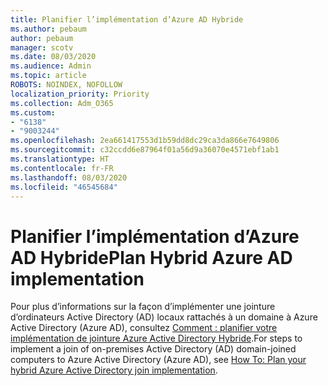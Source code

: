 ```yaml
---
title: Planifier l’implémentation d’Azure AD Hybride
ms.author: pebaum
author: pebaum
manager: scotv
ms.date: 08/03/2020
ms.audience: Admin
ms.topic: article
ROBOTS: NOINDEX, NOFOLLOW
localization_priority: Priority
ms.collection: Adm_O365
ms.custom:
- "6138"
- "9003244"
ms.openlocfilehash: 2ea661417553d1b59dd8dc29ca3da866e7649806
ms.sourcegitcommit: c32ccdd6e87964f01a56d9a36070e4571ebf1ab1
ms.translationtype: HT
ms.contentlocale: fr-FR
ms.lasthandoff: 08/03/2020
ms.locfileid: "46545684"
---
```

# <a name="plan-hybrid-azure-ad-implementation"></a><span data-ttu-id="0a31f-102">Planifier l’implémentation d’Azure AD Hybride</span><span class="sxs-lookup"><span data-stu-id="0a31f-102">Plan Hybrid Azure AD implementation</span></span>

<span data-ttu-id="0a31f-103">Pour plus d’informations sur la façon d’implémenter une jointure d’ordinateurs Active Directory (AD) locaux rattachés à un domaine à Azure Active Directory (Azure AD), consultez [Comment : planifier votre implémentation de jointure Azure Active Directory Hybride](https://docs.microsoft.com/azure/active-directory/devices/hybrid-azuread-join-plan).</span><span class="sxs-lookup"><span data-stu-id="0a31f-103">For steps to implement a join of on-premises Active Directory (AD) domain-joined computers to Azure Active Directory (Azure AD), see [How To: Plan your hybrid Azure Active Directory join implementation](https://docs.microsoft.com/azure/active-directory/devices/hybrid-azuread-join-plan).</span></span> 